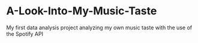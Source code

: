 # A-Look-Into-My-Music-Taste
My first data analysis project analyzing my own music taste with the use of the Spotify API
